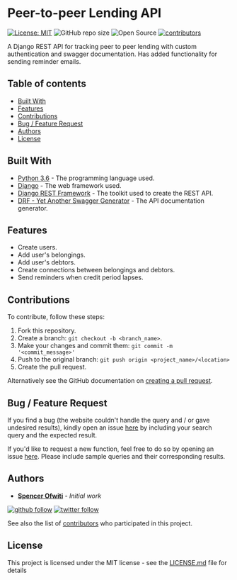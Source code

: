 # Peer-to-peer Lending API

[![License: MIT](https://img.shields.io/badge/License-MIT-blue.svg)](https://opensource.org/licenses/MIT) 
![GitHub repo size](https://img.shields.io/github/repo-size/SpencerOfwiti/peer-to-peer-lending-API.svg)
![Open Source](https://badges.frapsoft.com/os/v1/open-source.svg?v=103)
[![contributors](https://img.shields.io/github/contributors/SpencerOfwiti/peer-to-peer-lending-API.svg)](https://github.com/SpencerOfwiti/peer-to-peer-lending-API/contributors)

A Django REST API for tracking peer to peer lending with custom authentication and swagger documentation. Has added functionality for sending reminder emails.

## Table of contents
* [Built With](#built-with)
* [Features](#features)
* [Contributions](#contributions)
* [Bug / Feature Request](#bug--feature-request)
* [Authors](#authors)
* [License](#license)

## Built With
* [Python 3.6](https://www.python.org/) - The programming language used.
* [Django](https://www.djangoproject.com/) - The web framework used.
* [Django REST Framework](https://www.django-rest-framework.org/) - The toolkit used to create the REST API.
* [DRF - Yet Another Swagger Generator](https://drf-yasg.readthedocs.io/en/stable/readme.html) - The API documentation generator.

## Features

- Create users.
- Add user's belongings.
- Add user's debtors.
- Create connections between belongings and debtors.
- Send reminders when credit period lapses.

## Contributions

To contribute, follow these steps:

1. Fork this repository.
2. Create a branch: `git checkout -b <branch_name>`.
3. Make your changes and commit them: `git commit -m '<commit_message>'`
4. Push to the original branch: `git push origin <project_name>/<location>`
5. Create the pull request.

Alternatively see the GitHub documentation on [creating a pull request](https://help.github.com/en/github/collaborating-with-issues-and-pull-requests/creating-a-pull-request).


## Bug / Feature Request

If you find a bug (the website couldn't handle the query and / or gave undesired results), kindly open an issue [here](https://github.com/SpencerOfwiti/peer-to-peer-lending-API/issues/new) by including your search query and the expected result.

If you'd like to request a new function, feel free to do so by opening an issue [here](https://github.com/SpencerOfwiti/peer-to-peer-lending-API/issues/new). Please include sample queries and their corresponding results.

## Authors

* **[Spencer Ofwiti](https://github.com/SpencerOfwiti)** - *Initial work* 
    
[![github follow](https://img.shields.io/github/followers/SpencerOfwiti?label=Follow_on_GitHub)](https://github.com/SpencerOfwiti)
[![twitter follow](https://img.shields.io/twitter/follow/SpencerOfwiti?style=social)](https://twitter.com/SpencerOfwiti)

See also the list of [contributors](https://github.com/SpencerOfwiti/peer-to-peer-lending-API/contributors) who participated in this project.

## License

This project is licensed under the MIT license - see the [LICENSE.md](LICENSE.md) file for details
